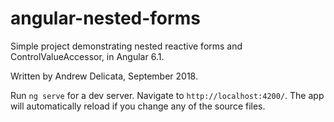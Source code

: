 # angular-nested-forms

Simple project demonstrating nested reactive forms and ControlValueAccessor, in Angular 6.1.

Written by Andrew Delicata, September 2018.

Run `ng serve` for a dev server. Navigate to `http://localhost:4200/`. The app will automatically reload if you change any of the source files.
